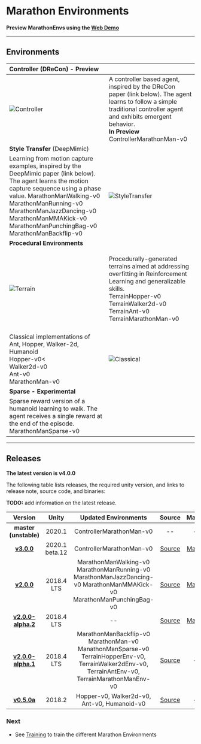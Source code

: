 # Marathon Environments

**Preview MarathonEnvs using the [Web Demo](http://marathonenvs.joebooth.com)**



---
## Environments

| **Controller (DReCon)** - Preview |  |
|:----------|:----------|
| ![Controller](images/Controller.gif) | A controller based agent, inspired by the DReCon paper (link below). The agent learns to follow a simple traditional controller agent and exhibits emergent behavior.<br /> **In Preview** ControllerMarathonMan-v0 |
| **Style Transfer** (DeepMimic) |  |
| Learning from motion capture examples, inspired by the DeepMimic paper (link below). The agent learns the motion capture sequence using a phase value. MarathonManWalking-v0<br />MarathonManRunning-v0 <br />MarathonManJazzDancing-v0<br />MarathonManMMAKick-v0<br />MarathonManPunchingBag-v0<br />MarathonManBackflip-v0 | ![StyleTransfer](images/StyleTransfer.gif) |
| **Procedural Environments** |  |
| ![Terrain](images/Terrain.gif) | <p>Procedurally-generated terrains aimed at addressing overfitting in Reinforcement Learning and generalizable skills.<br />TerrainHopper-v0<br />TerrainWalker2d-v0<br />TerrainAnt-v0<br />TerrainMarathonMan-v0 |
|                                                              |                                                              |
| Classical implementations of Ant, Hopper, Walker-2d, Humanoid<br />Hopper-v0<<br />Walker2d-v0<br />Ant-v0<br />MarathonMan-v0 | ![Classical](images/Classical.gif) |
| **Sparse - Experimental** |  |
| Sparse reward version of a humanoid learning to walk. The agent receives a single reward at the end of the episode.<br />MarathonManSparse-v0 | |



---
## Releases

**The latest version is v4.0.0** 

The following table lists releases, the required unity version, and links to release note, source code, and binaries:

**TODO:** add information on the latest release.



 **Version** | **Unity** | **Updated Environments** | **Source** | **MacOS** | **Windows** | **Linux** | **Web** | **Paper** |
|:-------:|:------------:|:-------------------:|:-------:|:--------:|:---------:|:---------:|:---------:|:---------:|
| **master (unstable)** | 2020.1 | ControllerMarathonMan-v0 | -- | -- | -- | -- | -- | -- | -- |
| [**v3.0.0**](https://github.com/Unity-Technologies/marathon-envs/releases/tag/v3.0.0) | 2020.1 beta.12 | ControllerMarathonMan-v0 | [Source](https://github.com/Unity-Technologies/marathon-envs/tree/v3.0.0) | [MacOS](https://github.com/Unity-Technologies/marathon-envs/releases/download/v3.0.0/MarathonEnvsMacOS.zip) | -- | [Linux](https://github.com/Unity-Technologies/marathon-envs/releases/download/v3.0.0/MarathonEnvsLinux.zip) | [Web](http://marathonenvs.joebooth.com) | [arXiv](https://arxiv.org/abs/2006.07508) | 
| [**v2.0.0**](https://github.com/Unity-Technologies/marathon-envs/releases/tag/v2.0.0) | 2018.4 LTS | MarathonManWalking-v0 MarathonManRunning-v0 MarathonManJazzDancing-v0 MarathonManMMAKick-v0 MarathonManPunchingBag-v0  | [Source](https://github.com/Unity-Technologies/marathon-envs/tree/v2.0.0) | [MacOS](https://github.com/Unity-Technologies/marathon-envs/releases/download/v2.0.0/MarathonEnvsMacOS.zip) | -- | [Linux](https://github.com/Unity-Technologies/marathon-envs/releases/download/v2.0.0/MarathonEnvsLinux.zip) | -- | -- |
| [**v2.0.0-alpha.2**](https://github.com/Unity-Technologies/marathon-envs/releases/tag/v2.0.0-alpha.2) | 2018.4 LTS | -- | [Source](https://github.com/Unity-Technologies/marathon-envs/tree/v2.0.0-alpha.2) | [MacOS](https://github.com/Unity-Technologies/marathon-envs/releases/download/v2.0.0-alpha.2/MarathonEnvsMacOS.zip) | [Windows](https://github.com/Unity-Technologies/marathon-envs/releases/download/v2.0.0-alpha.2/MarathonEnvsWindows.zip) | [Linux](https://github.com/Unity-Technologies/marathon-envs/releases/download/v2.0.0-alpha.2/MarathonEnvsLinux.zip) | -- | [AAAI 2019](https://arxiv.org/abs/1902.09097) |
| [**v2.0.0-alpha.1**](https://github.com/Unity-Technologies/marathon-envs/releases/tag/v2.0.0-alpha.1) | 2018.4 LTS | MarathonManBackflip-v0 MarathonMan-v0 ManathonManSparse-v0 TerrainHopperEnv-v0, TerrainWalker2dEnv-v0, TerrainAntEnv-v0, TerrainMarathonManEnv-v0 | [Source](https://github.com/Unity-Technologies/marathon-envs/tree/v2.0.0-alpha.1) | -- | -- | -- | -- | -- |
| [**v0.5.0a**](https://github.com/Unity-Technologies/marathon-envs/releases/tag/0.5.0a) | 2018.2 | Hopper-v0, Walker2d-v0, Ant-v0, Humanoid-v0 | [Source](https://github.com/Unity-Technologies/marathon-envs/tree/0.5.0a) | -- | -- | -- | -- | [Blog](https://towardsdatascience.com/gettingstartedwithmarathonenvs-v0-5-0a-c1054a0b540c) |



### Next

* See [Training](marathon-environments-training.md) to train the different Marathon Environments


